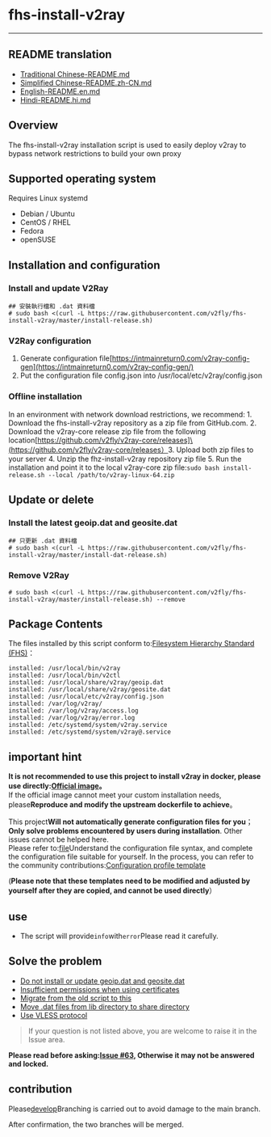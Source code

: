 # fhs-install-v2ray

* * *

## README translation

-   [Traditional Chinese-README.md](README.md)
-   [Simplified Chinese-README.zh-CN.md](README.zh-CN.md)
-   [English-README.en.md](README.en.md)
-   [Hindi-README.hi.md](README.hi.md)

## Overview

The fhs-install-v2ray installation script is used to easily deploy v2ray to bypass network restrictions to build your own proxy

## Supported operating system

Requires Linux systemd

-   Debian / Ubuntu
-   CentOS / RHEL
-   Fedora
-   openSUSE

## Installation and configuration

### Install and update V2Ray

    ## 安裝執行檔和 .dat 資料檔
    # sudo bash <(curl -L https://raw.githubusercontent.com/v2fly/fhs-install-v2ray/master/install-release.sh)

### V2Ray configuration

1.  Generate configuration file[https://intmainreturn0.com/v2ray-config-gen](https://intmainreturn0.com/v2ray-config-gen/)
2.  Put the configuration file config.json into /usr/local/etc/v2ray/config.json

### Offline installation

In an environment with network download restrictions, we recommend:
1\. Download the fhs-install-v2ray repository as a zip file from GitHub.com.
2\. Download the v2ray-core release zip file from the following location[https://github.com/v2fly/v2ray-core/releases]\(<https://github.com/v2fly/v2ray-core/releases）>3. Upload both zip files to your server
4\. Unzip the fhz-install-v2ray repository zip file
5\. Run the installation and point it to the local v2ray-core zip file:`sudo bash install-release.sh --local /path/to/v2ray-linux-64.zip`

## Update or delete

### Install the latest geoip.dat and geosite.dat

    ## 只更新 .dat 資料檔
    # sudo bash <(curl -L https://raw.githubusercontent.com/v2fly/fhs-install-v2ray/master/install-dat-release.sh)

### Remove V2Ray

    # sudo bash <(curl -L https://raw.githubusercontent.com/v2fly/fhs-install-v2ray/master/install-release.sh) --remove

## Package Contents

The files installed by this script conform to:[Filesystem Hierarchy Standard (FHS)](https://en.wikipedia.org/wiki/Filesystem_Hierarchy_Standard)：

    installed: /usr/local/bin/v2ray
    installed: /usr/local/bin/v2ctl
    installed: /usr/local/share/v2ray/geoip.dat
    installed: /usr/local/share/v2ray/geosite.dat
    installed: /usr/local/etc/v2ray/config.json
    installed: /var/log/v2ray/
    installed: /var/log/v2ray/access.log
    installed: /var/log/v2ray/error.log
    installed: /etc/systemd/system/v2ray.service
    installed: /etc/systemd/system/v2ray@.service

## important hint

**It is not recommended to use this project to install v2ray in docker, please use directly:[Official image](https://github.com/v2fly/docker)。**  
If the official image cannot meet your custom installation needs, please**Reproduce and modify the upstream dockerfile to achieve**。

This project**Will not automatically generate configuration files for you**；**Only solve problems encountered by users during installation**. Other issues cannot be helped here.  
Please refer to:[file](https://www.v2fly.org/)Understand the configuration file syntax, and complete the configuration file suitable for yourself. In the process, you can refer to the community contributions:[Configuration profile template](https://github.com/v2fly/v2ray-examples)

(**Please note that these templates need to be modified and adjusted by yourself after they are copied, and cannot be used directly**）

## use

-   The script will provide`info`with`error`Please read it carefully.

## Solve the problem

-   [Do not install or update geoip.dat and geosite.dat](https://github.com/v2fly/fhs-install-v2ray/wiki/Do-not-install-or-update-geoip.dat-and-geosite.dat)
-   [Insufficient permissions when using certificates](https://github.com/v2fly/fhs-install-v2ray/wiki/Insufficient-permissions-when-using-certificates)
-   [Migrate from the old script to this](https://github.com/v2fly/fhs-install-v2ray/wiki/Migrate-from-the-old-script-to-this)
-   [Move .dat files from lib directory to share directory](https://github.com/v2fly/fhs-install-v2ray/wiki/Move-.dat-files-from-lib-directory-to-share-directory)
-   [Use VLESS protocol](https://github.com/v2fly/fhs-install-v2ray/wiki/To-use-the-VLESS-protocol)

> If your question is not listed above, you are welcome to raise it in the Issue area.

**Please read before asking:[Issue #63](https://github.com/v2fly/fhs-install-v2ray/issues/63), Otherwise it may not be answered and locked.**

## contribution

Please[develop](https://github.com/v2fly/fhs-install-v2ray/tree/develop)Branching is carried out to avoid damage to the main branch.

After confirmation, the two branches will be merged.
